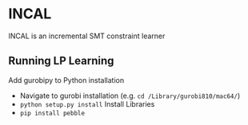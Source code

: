 # INCAL
INCAL is an incremental SMT constraint learner


## Running LP Learning
Add gurobipy to Python installation
- Navigate to gurobi installation (e.g. `cd /Library/gurobi810/mac64/`)
- `python setup.py install`
Install Libraries
- `pip install pebble`